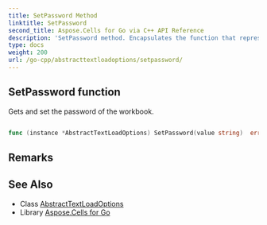 ```yaml
---
title: SetPassword Method 
linktitle: SetPassword
second_title: Aspose.Cells for Go via C++ API Reference
description: 'SetPassword method. Encapsulates the function that represents setpassword in Go.'
type: docs
weight: 200
url: /go-cpp/abstracttextloadoptions/setpassword/
---
```


## SetPassword function

Gets and set the password of the workbook.

```go

func (instance *AbstractTextLoadOptions) SetPassword(value string)  error

```

## Remarks


## See Also

* Class [AbstractTextLoadOptions](../)
* Library [Aspose.Cells for Go](../../)
